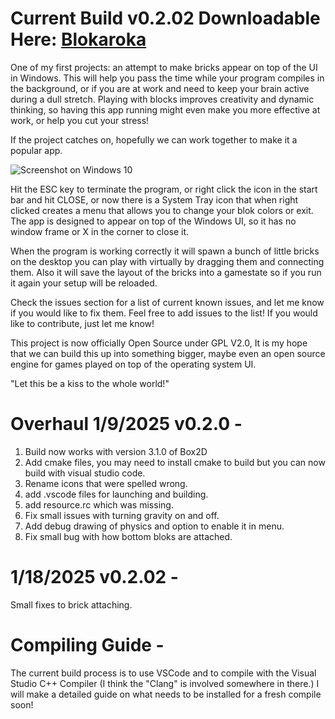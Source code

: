 # Current Build v0.2.02 Downloadable Here: [Blokaroka](https://blokaroka.com)
One of my first projects: an attempt to make bricks appear on top of the UI in Windows. This will help you pass the time while your program compiles in the background, or if you are at work and need to keep your brain active during a dull stretch. Playing with blocks improves creativity and dynamic thinking, so having this app running might even make you more effective at work, or help you cut your stress!

If the project catches on, hopefully we can work together to make it a popular app.

![Screenshot on Windows 10](https://raw.githubusercontent.com/michaelplzno/DesktopBricks/master/Blokaroka.PNG)

Hit the ESC key to terminate the program, or right click the icon in the start bar and hit CLOSE, or now there is a System Tray icon that when right clicked creates a menu that allows you to change your blok colors or exit. The app is designed to appear on top of the Windows UI, so it has no window frame or X in the corner to close it. 

When the program is working correctly it will spawn a bunch of little bricks on the desktop you can play with virtually by dragging them and connecting them. Also it will save the layout of the bricks into a gamestate so if you run it again your setup will be reloaded. 

Check the issues section for a list of current known issues, and let me know if you would like to fix them. Feel free to add issues to the list! If you would like to contribute, just let me know!

This project is now officially Open Source under GPL V2.0, It is my hope that we can build this up into something bigger, maybe even an open source engine for games played on top of the operating system UI. 

"Let this be a kiss to the whole world!"

# Overhaul 1/9/2025 v0.2.0 -
1) Build now works with version 3.1.0 of Box2D
2) Add cmake files, you may need to install cmake to build but you can now build with visual studio code.
3) Rename icons that were spelled wrong.
4) add .vscode files for launching and building.
5) add resource.rc which was missing.
6) Fix small issues with turning gravity on and off.
7) Add debug drawing of physics and option to enable it in menu.
8) Fix small bug with how bottom bloks are attached.

# 1/18/2025 v0.2.02 - 
Small fixes to brick attaching.

# Compiling Guide -
The current build process is to use VSCode and to compile with the Visual Studio C++ Compiler (I think the "Clang" is involved somewhere in there.) I will make a detailed guide on what needs to be installed for a fresh compile soon!
